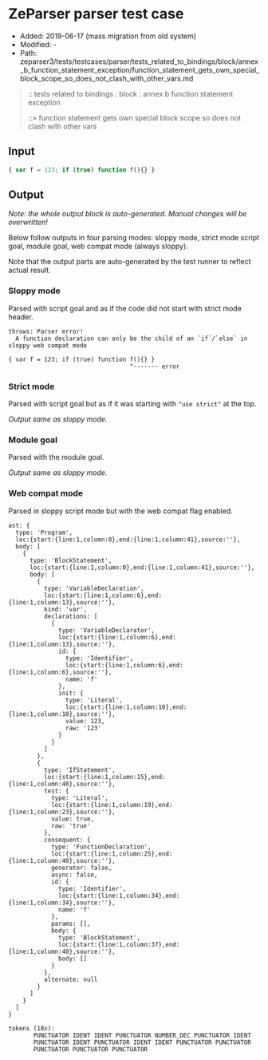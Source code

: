 # ZeParser parser test case

- Added: 2019-06-17 (mass migration from old system)
- Modified: -
- Path: zeparser3/tests/testcases/parser/tests_related_to_bindings/block/annex_b_function_statement_exception/function_statement_gets_own_special_block_scope_so_does_not_clash_with_other_vars.md

> :: tests related to bindings : block : annex b function statement exception
>
> ::> function statement gets own special block scope so does not clash with other vars

## Input

`````js
{ var f = 123; if (true) function f(){} }
`````

## Output

_Note: the whole output block is auto-generated. Manual changes will be overwritten!_

Below follow outputs in four parsing modes: sloppy mode, strict mode script goal, module goal, web compat mode (always sloppy).

Note that the output parts are auto-generated by the test runner to reflect actual result.

### Sloppy mode

Parsed with script goal and as if the code did not start with strict mode header.

`````
throws: Parser error!
  A function declaration can only be the child of an `if`/`else` in sloppy web compat mode

{ var f = 123; if (true) function f(){} }
                                  ^------- error
`````

### Strict mode

Parsed with script goal but as if it was starting with `"use strict"` at the top.

_Output same as sloppy mode._

### Module goal

Parsed with the module goal.

_Output same as sloppy mode._

### Web compat mode

Parsed in sloppy script mode but with the web compat flag enabled.

`````
ast: {
  type: 'Program',
  loc:{start:{line:1,column:0},end:{line:1,column:41},source:''},
  body: [
    {
      type: 'BlockStatement',
      loc:{start:{line:1,column:0},end:{line:1,column:41},source:''},
      body: [
        {
          type: 'VariableDeclaration',
          loc:{start:{line:1,column:6},end:{line:1,column:13},source:''},
          kind: 'var',
          declarations: [
            {
              type: 'VariableDeclarator',
              loc:{start:{line:1,column:6},end:{line:1,column:13},source:''},
              id: {
                type: 'Identifier',
                loc:{start:{line:1,column:6},end:{line:1,column:6},source:''},
                name: 'f'
              },
              init: {
                type: 'Literal',
                loc:{start:{line:1,column:10},end:{line:1,column:10},source:''},
                value: 123,
                raw: '123'
              }
            }
          ]
        },
        {
          type: 'IfStatement',
          loc:{start:{line:1,column:15},end:{line:1,column:40},source:''},
          test: {
            type: 'Literal',
            loc:{start:{line:1,column:19},end:{line:1,column:23},source:''},
            value: true,
            raw: 'true'
          },
          consequent: {
            type: 'FunctionDeclaration',
            loc:{start:{line:1,column:25},end:{line:1,column:40},source:''},
            generator: false,
            async: false,
            id: {
              type: 'Identifier',
              loc:{start:{line:1,column:34},end:{line:1,column:34},source:''},
              name: 'f'
            },
            params: [],
            body: {
              type: 'BlockStatement',
              loc:{start:{line:1,column:37},end:{line:1,column:40},source:''},
              body: []
            }
          },
          alternate: null
        }
      ]
    }
  ]
}

tokens (18x):
       PUNCTUATOR IDENT IDENT PUNCTUATOR NUMBER_DEC PUNCTUATOR IDENT
       PUNCTUATOR IDENT PUNCTUATOR IDENT IDENT PUNCTUATOR PUNCTUATOR
       PUNCTUATOR PUNCTUATOR PUNCTUATOR
`````

